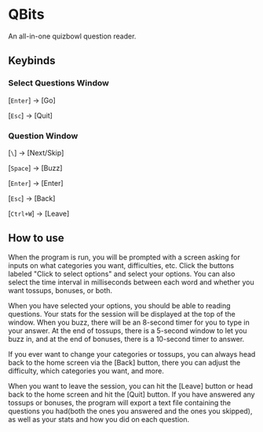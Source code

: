 # QBits
An all-in-one quizbowl question reader. 

## Keybinds
### Select Questions Window
[`Enter`] → [Go]

[`Esc`] → [Quit]

### Question Window
[`\`] → [Next/Skip]

[`Space`] → [Buzz]

[`Enter`] → [Enter]

[`Esc`] → [Back]

[`Ctrl+W`] → [Leave]

## How to use
When the program is run, you will be prompted with a screen asking for inputs on what categories you want, difficulties, etc. Click the buttons labeled "Click to select options" and select your options. You can also select the time interval in milliseconds between each word and whether you want tossups, bonuses, or both. 

When you have selected your options, you should be able to reading questions. Your stats for the session will be displayed at the top of the window. When you buzz, there will be an 8-second timer for you to type in your answer. At the end of tossups, there is a 5-second window to let you buzz in, and at the end of bonuses, there is a 10-second timer to answer. 

If you ever want to change your categories or tossups, you can always head back to the home screen via the [Back] button, there you can adjust the difficulty, which categories you want, and more. 

When you want to leave the session, you can hit the [Leave] button or head back to the home screen and hit the [Quit] button. If you have answered any tossups or bonuses, the program will export a text file containing the questions you had(both the ones you answered and the ones you skipped), as well as your stats and how you did on each question. 
